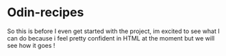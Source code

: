 # Odin-recipes
So this is before I even get started with the project, im excited to see what I can do because i feel pretty confident in HTML at the moment but we will see how it goes !


